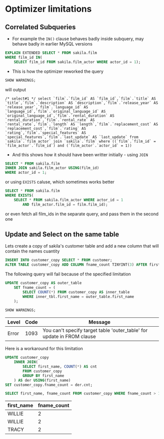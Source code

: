# Optimizer limitations

## Correlated Subqueries

* For example the `IN()` clause behaves badly inside subquery, may behave badly in earlier MySQL versions

```sql
EXPLAIN EXTENDED SELECT * FROM sakila.film
WHERE film_id IN(
    SELECT film_id FROM sakila.film_actor WHERE actor_id = 1);
```

* This is how the optimizer reworked the query

```sql
SHOW WARNINGS;
```
will output 

```
/* select#1 */ select `film`.`film_id` AS `film_id`,`film`.`title` AS `title`,`film`.`description` AS `description`,`film`.`release_year` AS `release_year`,`film`.`language_id` AS `language_id`,`film`.`original_language_id` AS `original_language_id`,`film`.`rental_duration` AS `rental_duration`,`film`.`rental_rate` AS `rental_rate`,`film`.`length` AS `length`,`film`.`replacement_cost` AS `replacement_cost`,`film`.`rating` AS `rating`,`film`.`special_features` AS `special_features`,`film`.`last_update` AS `last_update` from `sakila`.`film_actor` join `sakila`.`film` where ((`film`.`film_id` = `film_actor`.`film_id`) and (`film_actor`.`actor_id` = 1))
```

* And this shows how it should have been writter initially - using `JOIN`

```sql
SELECT * FROM sakila.film
INNER JOIN sakila.film_actor USING(film_id)
WHERE actor_id = 1;
```

or using `EXISTS` caluse, which sometimes works better

```sql
SELECT * FROM sakila.film
WHERE EXISTS(
    SELECT * FROM sakila.film_actor WHERE actor_id = 1
        AND film_actor.film_id = film.film_id);
```

or even fetch all film_ids in the separate query, and pass them in the second one

## Update and Select on the same table

Lets create a copy of sakila's customer table and add a new column that will contain the names cuantity

```sql
INSERT INTO customer_copy SELECT * FROM customer;
ALTER TABLE customer_copy ADD COLUMN fname_count TINYINT(3) AFTER first_name;
```

The following query will fail because of the specified limitation

```sql
UPDATE customer_copy AS outer_table
    SET fname_count = (
        SELECT COUNT(*) FROM customer_copy AS inner_table
        WHERE inner_tbl.first_name = outer_table.first_name
    );
    
SHOW WARNINGS;
```

Level | Code | Message
--- | --- | ---
Error | 1093 | You can't specify target table 'outer_table' for update in FROM clause

Here is a workaround for this limitation

```sql
UPDATE customer_copy 
    INNER JOIN(
        SELECT first_name, COUNT(*) AS cnt
        FROM customer_copy
        GROUP BY first_name
    ) AS der USING(first_name)
SET customer_copy.fname_count = der.cnt;

SELECT first_name, fname_count FROM customer_copy WHERE fname_count > 1 ORDER BY first_name DESC LIMIT 3;
```

first_name | fname_count
--- | ---
WILLIE | 2
WILLIE | 2
TRACY | 2
